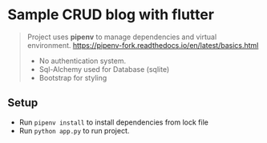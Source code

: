 # Sample CRUD blog with flutter
> Project uses __pipenv__ to manage dependencies and virtual environment. https://pipenv-fork.readthedocs.io/en/latest/basics.html
> -  No authentication system.
> - Sql-Alchemy used for Database (sqlite)
> - Bootstrap for styling

## Setup
- Run `pipenv install` to install dependencies from lock file
- Run `python app.py` to run project.
